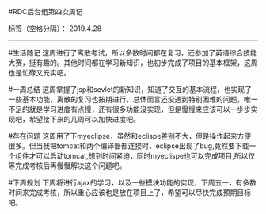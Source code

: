 ﻿#RDC后台组第四次周记

标签（空格分隔）： 2019.4.28

---

#生活随记
这周进行了离散考试，所以多数时间都在复习，还参加了英语综合技能大赛，挺有趣的。其他时间都在学习新知识，也初步完成了项目的基本框架，这周也是忙碌又充实吧。

#一周总结
这周掌握了jsp和sevlet的新知识，知道了交互的基本流程，也实现了一些基本功能，离散的复习也按期进行，总体而言还没遇到特别困难的问题，唯一不足的就是学习进度有点慢，还有很多功能没实现，但是慢慢来应该可以一步步实现吧，希望接下来的几周可以加快进度吧。

#存在问题
这周用了下myeclipse，虽然和eclispe差别不大，但是操作起来方便很多。但当我把tomcat和两个编译器都连接时，eclipse出现了bug,竟然要下载一个组件才可以启动tomcat,想到时间紧迫，同时myeclispe也可以完成项目,所以仅等完成考核后再慢慢解决这个问题吧。

#下周规划
下周将进行ajax的学习，以及一些模块功能的实现，下周五一，有多数时间来完成考核，所以重心应该也是放在项目上了，希望可以尽快完成预期目标吧。



